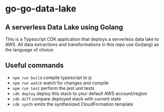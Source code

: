 # go-go-data-lake
## A serverless Data Lake using Golang

This is a Typescript CDK application that deploys a serverless data lake to AWS.
All data extractions and transformations in this repo use Go(lang) as the language of choice.


## Useful commands

* `npm run build`   compile typescript to js
* `npm run watch`   watch for changes and compile
* `npm run test`    perform the jest unit tests
* `cdk deploy`      deploy this stack to your default AWS account/region
* `cdk diff`        compare deployed stack with current state
* `cdk synth`       emits the synthesized CloudFormation template
